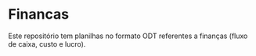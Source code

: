 # Financas
Este repositório tem planilhas no formato ODT referentes a finanças (fluxo de caixa, custo e lucro).
